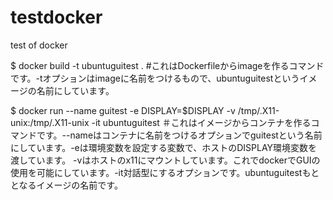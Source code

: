 # testdocker
test of docker


$ docker build -t ubuntuguitest .
#これはDockerfileからimageを作るコマンドです。-tオプションはimageに名前をつけるもので、ubuntuguitestというイメージの名前にしています。

$ docker run --name guitest -e DISPLAY=$DISPLAY -v /tmp/.X11-unix:/tmp/.X11-unix -it ubuntuguitest
＃これはイメージからコンテナを作るコマンドです。--nameはコンテナに名前をつけるオプションでguitestという名前にしています。-eは環境変数を設定する変数で、ホストのDISPLAY環境変数を渡しています。 -vはホストのx11にマウントしています。これでdockerでGUIの使用を可能にしています。-it対話型にするオプションです。ubuntuguitestもととなるイメージの名前です。
